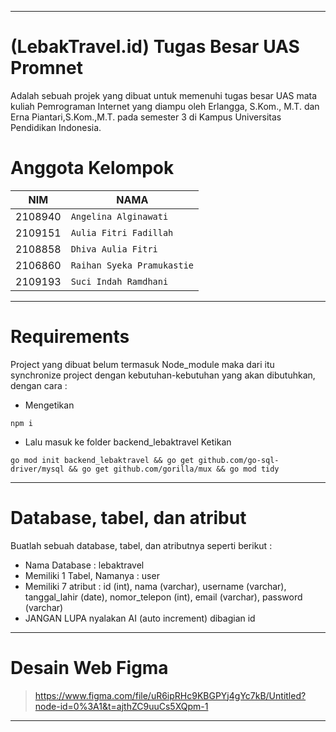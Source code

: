 -----------------------------------------

# (LebakTravel.id) Tugas Besar UAS Promnet
Adalah sebuah projek yang dibuat untuk memenuhi tugas besar UAS mata kuliah Pemrograman Internet yang diampu oleh Erlangga, S.Kom., M.T. dan Erna Piantari,S.Kom.,M.T. pada semester 3 di Kampus Universitas Pendidikan Indonesia.

# Anggota Kelompok

| NIM     | NAMA      |    
| ------------- | ------------- |
| 2108940        | `Angelina Alginawati`         |
| 2109151         | `Aulia Fitri Fadillah`         |
| 2108858         | `Dhiva Aulia Fitri`         |
| 2106860         | `Raihan Syeka Pramukastie`         |
| 2109193         | `Suci Indah Ramdhani`         |
---------------------------------

# Requirements
Project yang dibuat belum termasuk Node_module maka dari itu synchronize project dengan kebutuhan-kebutuhan yang akan dibutuhkan, dengan cara :
- Mengetikan 
```
npm i
```
- Lalu masuk ke folder backend_lebaktravel Ketikan

```
go mod init backend_lebaktravel && go get github.com/go-sql-driver/mysql && go get github.com/gorilla/mux && go mod tidy
```

-----------------------------------------

# Database, tabel, dan atribut
Buatlah sebuah database, tabel, dan atributnya seperti berikut :
- Nama Database : lebaktravel
- Memiliki 1 Tabel, Namanya : user
- Memiliki 7 atribut : id (int), nama (varchar), username (varchar), tanggal_lahir (date), nomor_telepon (int), email (varchar), password (varchar)
- JANGAN LUPA nyalakan AI (auto increment) dibagian id

-----------------------------------------
# Desain Web Figma
> https://www.figma.com/file/uR6ipRHc9KBGPYj4gYc7kB/Untitled?node-id=0%3A1&t=ajthZC9uuCs5XQpm-1
-----------------------------------------

